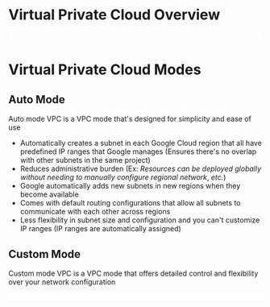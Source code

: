 # Virtual Private Cloud Overview

![](https://github.com/JonmarCorpuz/LetsLearn/blob/main/Assets/Whitespace.png)

# Virtual Private Cloud Modes

## Auto Mode

Auto mode VPC is a VPC mode that's designed for simplicity and ease of use

* Automatically creates a subnet in each Google Cloud region that all have predefined IP ranges that Google manages (Ensures there's no overlap with other subnets in the same project)
* Reduces administrative burden (Ex: *Resources can be deployed globally without needing to manually configure regional network*, *etc.*)
* Google automatically adds new subnets in new regions when they become available
* Comes with default routing configurations that allow all subnets to communicate with each other across regions
* Less flexibility in subnet size and configuration and you can't customize IP ranges (IP ranges are automatically assigned)

## Custom Mode

Custom mode VPC is a VPC mode that offers detailed control and flexibility over your network configuration

![](https://github.com/JonmarCorpuz/LetsLearn/blob/main/Assets/Whitespace.png)

